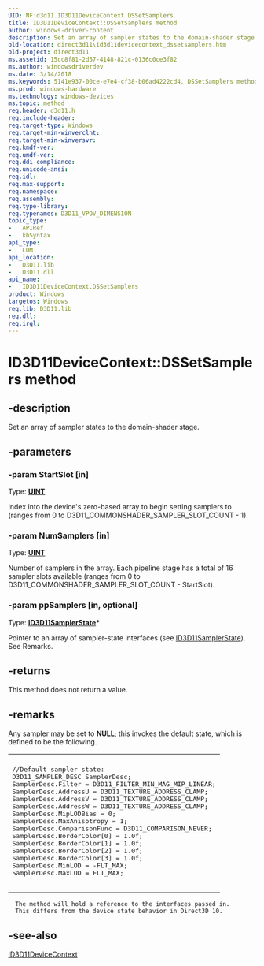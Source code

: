 ```yaml
---
UID: NF:d3d11.ID3D11DeviceContext.DSSetSamplers
title: ID3D11DeviceContext::DSSetSamplers method
author: windows-driver-content
description: Set an array of sampler states to the domain-shader stage.
old-location: direct3d11\id3d11devicecontext_dssetsamplers.htm
old-project: direct3d11
ms.assetid: 15cc8f81-2d57-4148-821c-0136c0ce3f82
ms.author: windowsdriverdev
ms.date: 3/14/2018
ms.keywords: 5141e937-00ce-e7e4-cf38-b06ad4222cd4, DSSetSamplers method [Direct3D 11], DSSetSamplers method [Direct3D 11], ID3D11DeviceContext interface, DSSetSamplers,ID3D11DeviceContext.DSSetSamplers, ID3D11DeviceContext, ID3D11DeviceContext interface [Direct3D 11], DSSetSamplers method, ID3D11DeviceContext::DSSetSamplers, d3d11/ID3D11DeviceContext::DSSetSamplers, direct3d11.id3d11devicecontext_dssetsamplers
ms.prod: windows-hardware
ms.technology: windows-devices
ms.topic: method
req.header: d3d11.h
req.include-header: 
req.target-type: Windows
req.target-min-winverclnt: 
req.target-min-winversvr: 
req.kmdf-ver: 
req.umdf-ver: 
req.ddi-compliance: 
req.unicode-ansi: 
req.idl: 
req.max-support: 
req.namespace: 
req.assembly: 
req.type-library: 
req.typenames: D3D11_VPOV_DIMENSION
topic_type:
-	APIRef
-	kbSyntax
api_type:
-	COM
api_location:
-	D3D11.lib
-	D3D11.dll
api_name:
-	ID3D11DeviceContext.DSSetSamplers
product: Windows
targetos: Windows
req.lib: D3D11.lib
req.dll: 
req.irql: 
---
```


# ID3D11DeviceContext::DSSetSamplers method


## -description


Set an array of sampler states to the domain-shader stage.


## -parameters




### -param StartSlot [in]

Type: <b><a href="https://msdn.microsoft.com/4553cafc-450e-4493-a4d4-cb6e2f274d46">UINT</a></b>

Index into the device's zero-based array to begin setting samplers to (ranges from 0 to D3D11_COMMONSHADER_SAMPLER_SLOT_COUNT - 1).


### -param NumSamplers [in]

Type: <b><a href="https://msdn.microsoft.com/4553cafc-450e-4493-a4d4-cb6e2f274d46">UINT</a></b>

Number of samplers in the array. Each pipeline stage has a total of 16 sampler slots available (ranges from 0 to D3D11_COMMONSHADER_SAMPLER_SLOT_COUNT - StartSlot).


### -param ppSamplers [in, optional]

Type: <b><a href="https://msdn.microsoft.com/8dc2facc-4f51-4064-aab4-028a06b9d7e6">ID3D11SamplerState</a>*</b>

Pointer to an array of sampler-state interfaces (see <a href="https://msdn.microsoft.com/8dc2facc-4f51-4064-aab4-028a06b9d7e6">ID3D11SamplerState</a>). See Remarks.


## -returns



This method does not return a value.




## -remarks



Any sampler may be set to <b>NULL</b>; this invokes the default state, which is defined to be the following.

<div class="code"><span codelanguage=""><table>
<tr>
<th></th>
</tr>
<tr>
<td>
<pre>
//Default sampler state:
D3D11_SAMPLER_DESC SamplerDesc;
SamplerDesc.Filter = D3D11_FILTER_MIN_MAG_MIP_LINEAR;
SamplerDesc.AddressU = D3D11_TEXTURE_ADDRESS_CLAMP;
SamplerDesc.AddressV = D3D11_TEXTURE_ADDRESS_CLAMP;
SamplerDesc.AddressW = D3D11_TEXTURE_ADDRESS_CLAMP;
SamplerDesc.MipLODBias = 0;
SamplerDesc.MaxAnisotropy = 1;
SamplerDesc.ComparisonFunc = D3D11_COMPARISON_NEVER;
SamplerDesc.BorderColor[0] = 1.0f;
SamplerDesc.BorderColor[1] = 1.0f;
SamplerDesc.BorderColor[2] = 1.0f;
SamplerDesc.BorderColor[3] = 1.0f;
SamplerDesc.MinLOD = -FLT_MAX;
SamplerDesc.MaxLOD = FLT_MAX;
		</pre>
</td>
</tr>
</table></span></div>

      The method will hold a reference to the interfaces passed in.
      This differs from the device state behavior in Direct3D 10.




## -see-also




<a href="https://msdn.microsoft.com/afb32c09-77f2-4c33-bd93-8dce92a2e45e">ID3D11DeviceContext</a>
 

 

